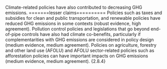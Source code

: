 Climate-related policies have also contributed to decreasing GHG emissions.
=======lesser claims==========
 Policies such as taxes and subsidies for clean and public transportation, and renewable policies have reduced GHG emissions in some contexts (robust evidence, high agreement). Pollution control policies and legislations that go beyond end-of-pipe controls have also had climate co-benefits, particularly if complementarities with GHG emissions are considered in policy design (medium evidence, medium agreement). Policies on agriculture, forestry and other land use (AFOLU) and AFOLU sector-related policies such as afforestation policies can have important impacts on GHG emissions (medium evidence, medium agreement). {2.8.4}